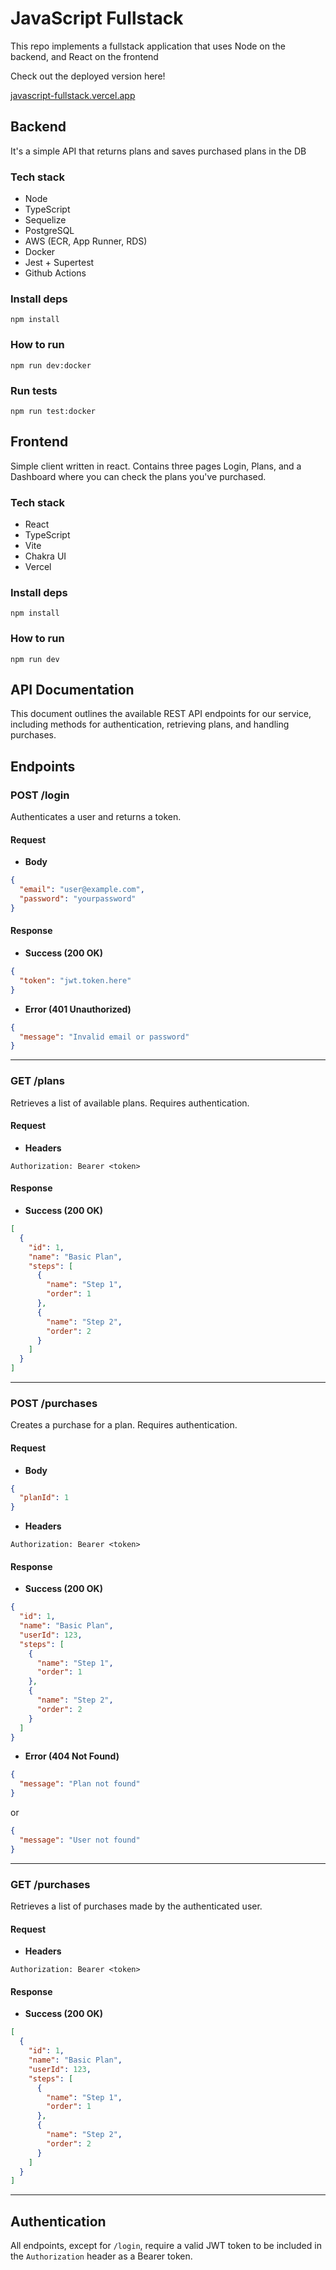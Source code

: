 # JavaScript Fullstack

This repo implements a fullstack application that uses Node on the backend, and React on the frontend

Check out the deployed version here!

[javascript-fullstack.vercel.app](https://javascript-fullstack.vercel.app/login)

## Backend

It's a simple API that returns plans and saves purchased plans in the DB

### Tech stack

- Node
- TypeScript
- Sequelize
- PostgreSQL
- AWS (ECR, App Runner, RDS)
- Docker
- Jest + Supertest
- Github Actions

### Install deps

```
npm install
```

### How to run

```
npm run dev:docker
```

### Run tests

```
npm run test:docker
```

## Frontend

Simple client written in react. Contains three pages Login, Plans, and a Dashboard where you can check the plans you've purchased.

### Tech stack

- React
- TypeScript
- Vite
- Chakra UI
- Vercel

### Install deps

```
npm install
```

### How to run

```
npm run dev
```

## API Documentation

This document outlines the available REST API endpoints for our service, including methods for authentication, retrieving plans, and handling purchases.

## Endpoints

### POST /login

Authenticates a user and returns a token.

#### Request

- **Body**

```json
{
  "email": "user@example.com",
  "password": "yourpassword"
}
```

#### Response

- **Success (200 OK)**

```json
{
  "token": "jwt.token.here"
}
```

- **Error (401 Unauthorized)**

```json
{
  "message": "Invalid email or password"
}
```

---

### GET /plans

Retrieves a list of available plans. Requires authentication.

#### Request

- **Headers**

`Authorization: Bearer <token>`

#### Response

- **Success (200 OK)**

```json
[
  {
    "id": 1,
    "name": "Basic Plan",
    "steps": [
      {
        "name": "Step 1",
        "order": 1
      },
      {
        "name": "Step 2",
        "order": 2
      }
    ]
  }
]
```

---

### POST /purchases

Creates a purchase for a plan. Requires authentication.

#### Request

- **Body**

```json
{
  "planId": 1
}
```

- **Headers**

`Authorization: Bearer <token>`

#### Response

- **Success (200 OK)**

```json
{
  "id": 1,
  "name": "Basic Plan",
  "userId": 123,
  "steps": [
    {
      "name": "Step 1",
      "order": 1
    },
    {
      "name": "Step 2",
      "order": 2
    }
  ]
}
```

- **Error (404 Not Found)**

```json
{
  "message": "Plan not found"
}
```

or

```json
{
  "message": "User not found"
}
```

---

### GET /purchases

Retrieves a list of purchases made by the authenticated user.

#### Request

- **Headers**

`Authorization: Bearer <token>`

#### Response

- **Success (200 OK)**

```json
[
  {
    "id": 1,
    "name": "Basic Plan",
    "userId": 123,
    "steps": [
      {
        "name": "Step 1",
        "order": 1
      },
      {
        "name": "Step 2",
        "order": 2
      }
    ]
  }
]
```

---

## Authentication

All endpoints, except for `/login`, require a valid JWT token to be included in the `Authorization` header as a Bearer token.
